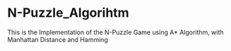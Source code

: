 # N-Puzzle_Algorihtm
This is the Implementation of the N-Puzzle Game using A* Algorithm, with Manhattan Distance and Hamming
